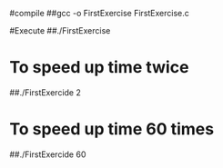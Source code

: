 #compile
##gcc -o FirstExercise FirstExercise.c

#Execute
##./FirstExercise

# To speed up time twice 
##./FirstExercide 2

# To speed up time 60 times 
##./FirstExercide 60

